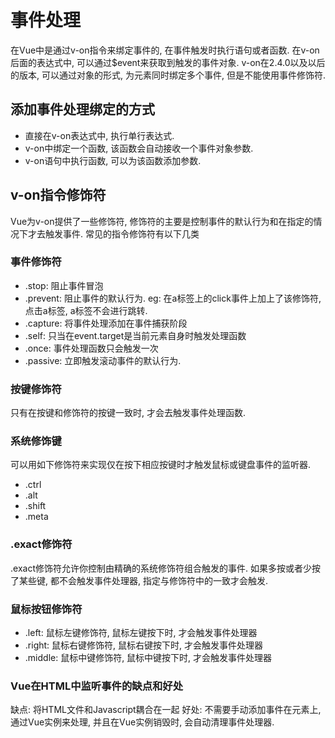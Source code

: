 # 事件处理 

在Vue中是通过v-on指令来绑定事件的, 在事件触发时执行语句或者函数. 在v-on后面的表达式中, 可以通过$event来获取到触发的事件对象. v-on在2.4.0以及以后的版本, 可以通过对象的形式, 为元素同时绑定多个事件, 但是不能使用事件修饰符. 

## 添加事件处理绑定的方式

* 直接在v-on表达式中, 执行单行表达式. 
* v-on中绑定一个函数, 该函数会自动接收一个事件对象参数. 
* v-on语句中执行函数, 可以为该函数添加参数. 

## v-on指令修饰符

Vue为v-on提供了一些修饰符, 修饰符的主要是控制事件的默认行为和在指定的情况下才去触发事件. 常见的指令修饰符有以下几类

### 事件修饰符

* .stop: 阻止事件冒泡
* .prevent: 阻止事件的默认行为. eg: 在a标签上的click事件上加上了该修饰符, 点击a标签, a标签不会进行跳转. 
* .capture: 将事件处理添加在事件捕获阶段
* .self: 只当在event.target是当前元素自身时触发处理函数
* .once: 事件处理函数只会触发一次
* .passive: 立即触发滚动事件的默认行为. 

### 按键修饰符

只有在按键和修饰符的按键一致时, 才会去触发事件处理函数. 

### 系统修饰键

可以用如下修饰符来实现仅在按下相应按键时才触发鼠标或键盘事件的监听器. 

* .ctrl
* .alt
* .shift
* .meta

### .exact修饰符

.exact修饰符允许你控制由精确的系统修饰符组合触发的事件. 如果多按或者少按了某些键, 都不会触发事件处理器, 指定与修饰符中的一致才会触发. 

### 鼠标按钮修饰符

* .left: 鼠标左键修饰符, 鼠标左键按下时, 才会触发事件处理器
* .right: 鼠标右键修饰符, 鼠标右键按下时, 才会触发事件处理器
* .middle: 鼠标中键修饰符, 鼠标中键按下时, 才会触发事件处理器 

### Vue在HTML中监听事件的缺点和好处

缺点: 将HTML文件和Javascript耦合在一起
好处: 不需要手动添加事件在元素上, 通过Vue实例来处理, 并且在Vue实例销毁时, 会自动清理事件处理器. 
